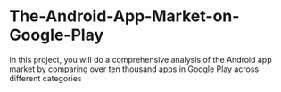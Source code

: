 # The-Android-App-Market-on-Google-Play
In this project, you will do a comprehensive analysis of the Android app market by comparing over ten thousand apps in Google Play across different categories
